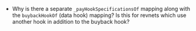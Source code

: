 - Why is there a separate `_payHookSpecificationsOf` mapping along with the `buybackHookOf` (data hook) mapping? Is this for revnets which use another hook in addition to the buyback hook?